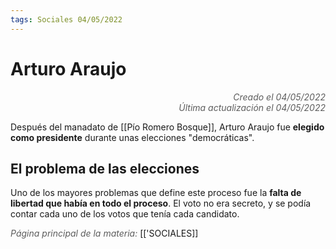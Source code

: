 ```yaml
---
tags: Sociales 04/05/2022
---
```


# Arturo Araujo
<div style="text-align: right; opacity: 0.7; font-style: italic;">Creado el 04/05/2022</div>
<div style="text-align: right; opacity: 0.7; font-style: italic;">Última actualización el 04/05/2022</div>

Después del manadato de [[Pío Romero Bosque]], Arturo Araujo fue **elegido como presidente** durante unas elecciones "democráticas".

## El problema de las elecciones

Uno de los mayores problemas que define este proceso fue la **falta de libertad que había en todo el proceso**. El voto no era secreto, y se podía contar cada uno de los votos que tenía cada candidato.

<span style="opacity: 0.7; font-style: italic;">Página principal de la materia:</span> [['SOCIALES]]